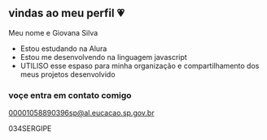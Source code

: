 ##  vindas ao meu perfil 💗 

Meu nome e Giovana Silva 

- Estou estudando na Alura
- Estou me desenvolvendo na linguagem javascript
- UTILISO esse espaso para minha organização e compartilhamento dos meus projetos desenvolvido

### voçe entra em contato comigo

00001058890396sp@al.eucacao.sp.gov.br

034SERGIPE
